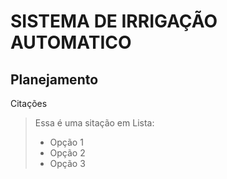 # SISTEMA DE IRRIGAÇÃO AUTOMATICO

## Planejamento 

Citações
> Essa é uma sitação em Lista:
> - Opção 1
> - Opção 2
> - Opção 3
